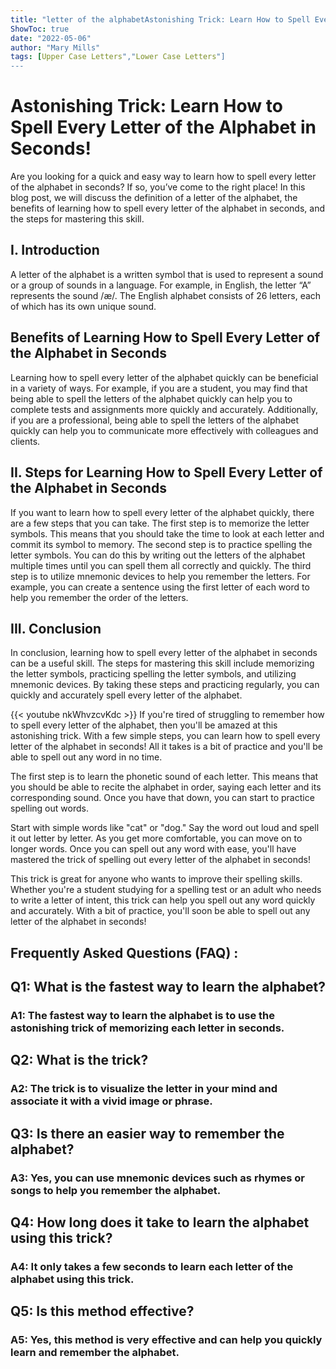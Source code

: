```yaml
---
title: "letter of the alphabetAstonishing Trick: Learn How to Spell Every Letter of the Alphabet in Seconds!"
ShowToc: true 
date: "2022-05-06"
author: "Mary Mills" 
tags: [Upper Case Letters","Lower Case Letters"]
---
```

# Astonishing Trick: Learn How to Spell Every Letter of the Alphabet in Seconds!

Are you looking for a quick and easy way to learn how to spell every letter of the alphabet in seconds? If so, you’ve come to the right place! In this blog post, we will discuss the definition of a letter of the alphabet, the benefits of learning how to spell every letter of the alphabet in seconds, and the steps for mastering this skill.

## I. Introduction

A letter of the alphabet is a written symbol that is used to represent a sound or a group of sounds in a language. For example, in English, the letter “A” represents the sound /æ/. The English alphabet consists of 26 letters, each of which has its own unique sound.

## Benefits of Learning How to Spell Every Letter of the Alphabet in Seconds

Learning how to spell every letter of the alphabet quickly can be beneficial in a variety of ways. For example, if you are a student, you may find that being able to spell the letters of the alphabet quickly can help you to complete tests and assignments more quickly and accurately. Additionally, if you are a professional, being able to spell the letters of the alphabet quickly can help you to communicate more effectively with colleagues and clients.

## II. Steps for Learning How to Spell Every Letter of the Alphabet in Seconds

If you want to learn how to spell every letter of the alphabet quickly, there are a few steps that you can take. The first step is to memorize the letter symbols. This means that you should take the time to look at each letter and commit its symbol to memory. The second step is to practice spelling the letter symbols. You can do this by writing out the letters of the alphabet multiple times until you can spell them all correctly and quickly. The third step is to utilize mnemonic devices to help you remember the letters. For example, you can create a sentence using the first letter of each word to help you remember the order of the letters.

## III. Conclusion

In conclusion, learning how to spell every letter of the alphabet in seconds can be a useful skill. The steps for mastering this skill include memorizing the letter symbols, practicing spelling the letter symbols, and utilizing mnemonic devices. By taking these steps and practicing regularly, you can quickly and accurately spell every letter of the alphabet.

{{< youtube nkWhvzcvKdc >}} 
If you're tired of struggling to remember how to spell every letter of the alphabet, then you'll be amazed at this astonishing trick. With a few simple steps, you can learn how to spell every letter of the alphabet in seconds! All it takes is a bit of practice and you'll be able to spell out any word in no time.

The first step is to learn the phonetic sound of each letter. This means that you should be able to recite the alphabet in order, saying each letter and its corresponding sound. Once you have that down, you can start to practice spelling out words.

Start with simple words like "cat" or "dog." Say the word out loud and spell it out letter by letter. As you get more comfortable, you can move on to longer words. Once you can spell out any word with ease, you'll have mastered the trick of spelling out every letter of the alphabet in seconds!

This trick is great for anyone who wants to improve their spelling skills. Whether you're a student studying for a spelling test or an adult who needs to write a letter of intent, this trick can help you spell out any word quickly and accurately. With a bit of practice, you'll soon be able to spell out any letter of the alphabet in seconds!

## Frequently Asked Questions (FAQ) :
<h2>Q1: What is the fastest way to learn the alphabet?</h2>

<h3>A1: The fastest way to learn the alphabet is to use the astonishing trick of memorizing each letter in seconds. </h3>

<h2>Q2: What is the trick?</h2>

<h3>A2: The trick is to visualize the letter in your mind and associate it with a vivid image or phrase. </h3>

<h2>Q3: Is there an easier way to remember the alphabet?</h2>

<h3>A3: Yes, you can use mnemonic devices such as rhymes or songs to help you remember the alphabet. </h3>

<h2>Q4: How long does it take to learn the alphabet using this trick?</h2>

<h3>A4: It only takes a few seconds to learn each letter of the alphabet using this trick. </h3>

<h2>Q5: Is this method effective?</h2>

<h3>A5: Yes, this method is very effective and can help you quickly learn and remember the alphabet. </h3>





